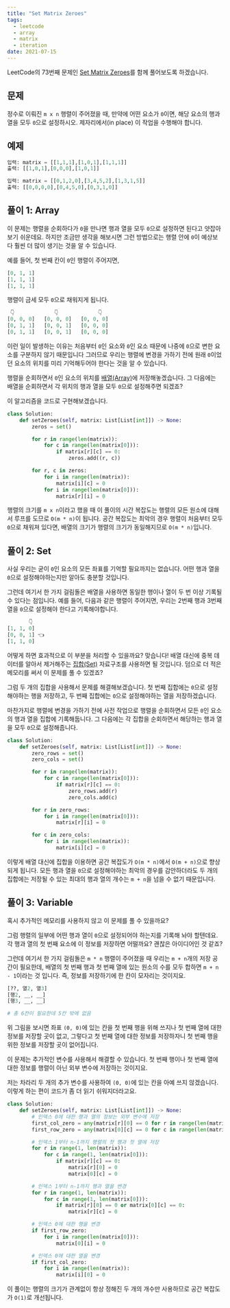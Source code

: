 ```yaml
---
title: "Set Matrix Zeroes"
tags:
  - leetcode
  - array
  - matrix
  - iteration
date: 2021-07-15
---
```


LeetCode의 73번째 문제인 [Set Matrix Zeroes](https://leetcode.com/problems/set-matrix-zeroes/)를 함께 풀어보도록 하겠습니다.

## 문제

정수로 이뤄진 `m x n` 행렬이 주어졌을 때, 만약에 어떤 요소가 `0`이면, 해당 요소의 행과 열을 모두 `0`으로 설정하시오.
제자리에서(in place) 이 작업을 수행해야 합니다.

## 예제

```py
입력: matrix = [[1,1,1],[1,0,1],[1,1,1]]
출력: [[1,0,1],[0,0,0],[1,0,1]]
```

```py
입력: matrix = [[0,1,2,0],[3,4,5,2],[1,3,1,5]]
출력: [[0,0,0,0],[0,4,5,0],[0,3,1,0]]
```

## 풀이 1: Array

이 문제는 행렬을 순회하다가 `0`을 만나면 행과 열을 모두 `0`으로 설정하면 된다고 얏잡아보기 쉬운데요.
하지만 조금만 생각을 해보시면 그런 방법으로는 행렬 안에 `0`이 예상보다 훨씬 더 많이 생기는 것을 알 수 있습니다.

예를 들어, 첫 번째 칸이 `0`인 행렬이 주어지면,

```py
[0, 1, 1]
[1, 1, 1]
[1, 1, 1]
```

행렬이 금세 모두 `0`으로 채워지게 됩니다.

```py
 👇             👇             👇
[0, 0, 0]   [0, 0, 0]   [0, 0, 0]
[0, 1, 1]   [0, 0, 1]   [0, 0, 0]
[0, 1, 1]   [0, 0, 1]   [0, 0, 0]
```

이런 일이 발생하는 이유는 처음부터 `0`인 요소와 `0`인 요소 때문에 나중에 `0`으로 변한 요소를 구분하지 않기 때문입니다
그러므로 우리는 행렬에 변경을 가하기 전에 원래 `0`이었던 요소의 위치를 미리 기억해두어야 한다는 것을 알 수 있습니다.

행렬을 순회하면서 `0`인 요소의 위치를 [배열(Array)](/data-structures/array/)에 저장해놓겠습니다.
그 다음에는 배열을 순회하면서 각 위치의 행과 열을 모두 `0`으로 설정해주면 되겠죠?

이 알고리즘을 코드로 구현해보겠습니다.

```py
class Solution:
    def setZeroes(self, matrix: List[List[int]]) -> None:
        zeros = set()

        for r in range(len(matrix)):
            for c in range(len(matrix[0])):
                if matrix[r][c] == 0:
                    zeros.add((r, c))

        for r, c in zeros:
            for i in range(len(matrix)):
                matrix[i][c] = 0
            for i in range(len(matrix[0])):
                matrix[r][i] = 0
```

행렬의 크기를 `m x n`이라고 했을 때 이 풀이의 시간 복잡도는 행렬의 모든 원소에 대해서 루프를 도므로 `O(m * n)`이 됩니다.
공간 복잡도는 최악의 경우 행렬이 처음부터 모두 `0`으로 채워져 있다면, 배열의 크기가 행렬의 크기가 동일해지므로 `O(m * n)`입니다.

## 풀이 2: Set

사실 우리는 굳이 `0`인 요소의 모든 좌표를 기억할 필요까지는 없습니다.
어떤 행과 열을 `0`으로 설정해야하는지만 알아도 충분할 것입니다.

그런데 여기서 한 가지 걸림돌은 배열을 사용하면 동일한 행이나 열이 두 번 이상 기록될 수 있다는 점입니다.
예를 들어, 다음과 같은 행렬이 주어지면, 우리는 2번째 행과 3번째 열을 `0`으로 설정해야 한다고 기록해야합니다.

```py
       👇
[1, 1, 0]
[0, 0, 1] 👈
[1, 1, 0]
```

어떻게 하면 효과적으로 이 부분을 처리할 수 있을까요?
맞습니다!
배열 대신에 중복 데이터를 알아서 제거해주는 [집합(Set)](/data-structures/set/) 자료구조를 사용하면 될 것입니다.
덤으로 더 적은 메모리를 써서 이 문제를 풀 수 있겠죠?

그럼 두 개의 집합을 사용해서 문제를 해결해보겠습니다.
첫 번째 집합에는 `0`으로 설정해야하는 행을 저장하고, 두 번째 집합에는 `0`으로 설정해야하는 열을 저장하겠습니다.

마찬가지로 행렬에 변경을 가하기 전에 사전 작업으로 행렬을 순회하면서 모든 `0`인 요소의 행과 열을 집합에 기록해둡니다.
그 다음에는 각 집합을 순회하면서 해당하는 행과 열을 모두 `0`으로 설정해줍니다.

```py
class Solution:
    def setZeroes(self, matrix: List[List[int]]) -> None:
        zero_rows = set()
        zero_cols = set()

        for r in range(len(matrix)):
            for c in range(len(matrix[0])):
                if matrix[r][c] == 0:
                    zero_rows.add(r)
                    zero_cols.add(c)

        for r in zero_rows:
            for i in range(len(matrix[0])):
                matrix[r][i] = 0

        for c in zero_cols:
            for i in range(len(matrix)):
                matrix[i][c] = 0
```

이렇게 배열 대신에 집합을 이용하면 공간 복잡도가 `O(m * n)`에서 `O(m + n)`으로 향상되게 됩니다.
모든 행과 열을 `0`으로 설정해야하는 최악의 경우를 감안하더라도 두 개의 집합에는 저장될 수 있는 최대의 행과 열의 개수는 `m + n`을 넘을 수 없기 때문입니다.

## 풀이 3: Variable

혹시 추가적인 메모리를 사용하지 않고 이 문제를 풀 수 있을까요?

그럼 행렬의 일부에 어떤 행과 열이 `0`으로 설정되어야 하는지를 기록해 놔야 할텐데요.
각 행과 열의 첫 번째 요소에 이 정보를 저장하면 어떨까요?
괜찮은 아이디어인 것 같죠?

그런데 여기서 한 가지 걸림돌은 `m * n` 행렬이 주어졌을 때 우리는 `m + n`개의 저장 공간이 필요한데,
배열의 첫 번째 행과 첫 번째 열에 있는 원소의 수를 모두 합하면 `m + n - 1`이라는 것 입니다.
즉, 정보를 저장하기에 한 칸이 모자리는 것이지요.

```py
[??, 열2, 열3]
[행2, __, __]
[행3, __, __]

# 총 6칸이 필요한데 5칸 밖에 없음
```

위 그림을 보시면 좌표 `(0, 0)`에 있는 칸을 첫 번째 행을 위해 쓰지나 첫 번째 열에 대한 정보를 저장할 곳이 없고,
그렇다고 첫 번째 열에 대한 정보를 저장하자니 첫 번째 행을 위한 정보를 저장할 곳이 없어집니다.

이 문제는 추가적인 변수를 사용해서 해결할 수 있습니다.
첫 번째 행이나 첫 번째 열에 대한 정보를 행렬이 아닌 외부 변수에 저장하는 것이지요.

저는 차라리 두 개의 추가 변수를 사용하여 `(0, 0)`에 있는 칸을 아예 쓰지 않겠습니다.
이렇게 하는 편이 코드가 좀 더 읽기 쉬워지더라고요.

```py
class Solution:
    def setZeroes(self, matrix: List[List[int]]) -> None:
        # 인덱스 0에 대한 행과 열의 정보는 외부 변수에 저장
        first_col_zero = any(matrix[r][0] == 0 for r in range(len(matrix)))
        first_row_zero = any(matrix[0][c] == 0 for c in range(len(matrix[0])))

        # 인덱스 1부터 n-1까지 행렬의 첫 행과 첫 열에 저장
        for r in range(1, len(matrix)):
            for c in range(1, len(matrix[0])):
                if matrix[r][c] == 0:
                    matrix[r][0] = 0
                    matrix[0][c] = 0

        # 인덱스 1부터 n-1까지 행과 열을 변경
        for r in range(1, len(matrix)):
            for c in range(1, len(matrix[0])):
                if matrix[r][0] == 0 or matrix[0][c] == 0:
                    matrix[r][c] = 0

        # 인덱스 0에 대한 행을 변경
        if first_row_zero:
            for i in range(len(matrix[0])):
                matrix[0][i] = 0

        # 인덱스 0에 대한 열을 변경
        if first_col_zero:
            for i in range(len(matrix)):
                matrix[i][0] = 0
```

이 풀이는 행렬의 크기가 관계없이 항상 정해진 두 개의 개수만 사용하므로 공간 복잡도가 `O(1)`로 개선됩니다.
